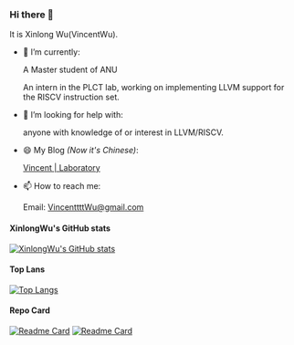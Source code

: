 ### Hi there 👋

It is Xinlong Wu(VincentWu).
- 🔭 I’m currently:

   A Master student of ANU
   
   An intern in the PLCT lab, working on implementing LLVM support for the RISCV instruction set.

- 🤔 I’m looking for help with:

  anyone with knowledge of or interest in LLVM/RISCV.

- 😄 My Blog *(Now it's Chinese)*:

   [Vincent | Laboratory](https://www.wulongxin.com/)

- 📫 How to reach me: 

  Email: VincenttttWu@gmail.com

#### XinlongWu's GitHub stats
[![XinlongWu's GitHub stats](https://github-readme-stats.vercel.app/api?username=Xinlong-Wu&count_private=true&show_icons=true&theme=tokyonight)](https://github.com/Xinlong-Wu)

#### Top Lans
[![Top Langs](https://github-readme-stats.vercel.app/api/top-langs/?username=Xinlong-Wu&layout=compact)](https://github.com/Xinlong-Wu)

#### Repo Card
[![Readme Card](https://github-readme-stats.vercel.app/api/pin/?username=Xinlong-Wu&repo=runtime)](https://github.com/Xinlong-Wu/runtime)
[![Readme Card](https://github-readme-stats.vercel.app/api/pin/?username=Xinlong-Wu&repo=llvm-project)](https://github.com/Xinlong-Wu/llvm-project)


<!-- [![Top Langs](https://github-readme-stats.vercel.app/api/top-langs/?username=Xinlong-Wu)](https://github.com/anuraghazra) -->
<!-- [![XinlongWu's wakatime stats](https://github-readme-stats.vercel.app/api/wakatime?username=Xinlong-Wu)](https://github.com/Xinlong-Wu) -->

<!--
**Xinlong-Wu/Xinlong-Wu** is a ✨ _special_ ✨ repository because its `README.md` (this file) appears on your GitHub profile.

Here are some ideas to get you started:

- 🔭 I’m currently working on ...
- 🌱 I’m currently learning ...
- 👯 I’m looking to collaborate on ...
- 🤔 I’m looking for help with ...
- 💬 Ask me about ...
- 📫 How to reach me: ...
- 😄 Pronouns: ...
- ⚡ Fun fact: ...
-->
